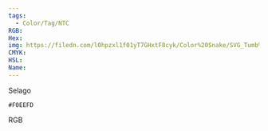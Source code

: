 ```yaml
---
tags:
  - Color/Tag/NTC
RGB:
Hex:
img: https://filedn.com/l0hpzxl1f01yT7GHxtF8cyk/Color%20Snake/SVG_Tumb%20Mass%20No%20Name/F0EEFD.svg
CMYK:
HSL:
Name:
---
```

Selago
```palette
#F0EEFD
```
RGB
